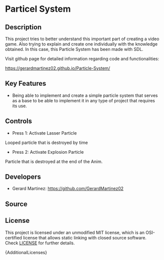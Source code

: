# Particel System

## Description

This project tries to better understand this important part of creating a video game. Also trying to explain and create one individually with the knowledge obtained.
In this case, this Particle System has been made with SDL.

Visit github page for detailed information regarding code and functionalities:

https://gerardmartinez02.github.io/Particle-System/


## Key Features

- Being able to implement and create a simple particle system that serves as a base to be able to implement it in any type of project that requires its use.
 
## Controls

  - Press 1: Activate Lasser Particle
 
 Looped particle that is destroyed by time
 
 - Press 2: Activate Explosion Particle
 
 Particle that is destroyed at the end of the Anim.

## Developers

- Gerard Martinez: https://github.com/GerardMartinez02

## Source


## License

This project is licensed under an unmodified MIT license, which is an OSI-certified license that allows static linking with closed source software. Check [LICENSE](LICENSE) for further details.

{AdditionalLicenses}
